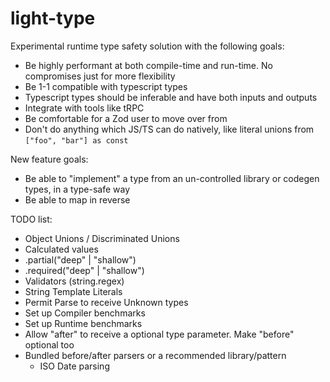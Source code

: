 # light-type

Experimental runtime type safety solution with the following goals:

* Be highly performant at both compile-time and run-time. No compromises just for more flexibility
* Be 1-1 compatible with typescript types
* Typescript types should be inferable and have both inputs and outputs
* Integrate with tools like tRPC
* Be comfortable for a Zod user to move over from
* Don't do anything which JS/TS can do natively, like literal unions from `["foo", "bar"] as const`

New feature goals:

* Be able to "implement" a type from an un-controlled library or codegen types, in a type-safe way
* Be able to map in reverse

TODO list:

* Object Unions / Discriminated Unions
* Calculated values
* .partial("deep" | "shallow")
* .required("deep" | "shallow")
* Validators (string.regex)
* String Template Literals
* Permit Parse to receive Unknown types
* Set up Compiler benchmarks
* Set up Runtime benchmarks
* Allow "after" to receive a optional type parameter. Make "before" optional too
* Bundled before/after parsers or a recommended library/pattern
  * ISO Date parsing
